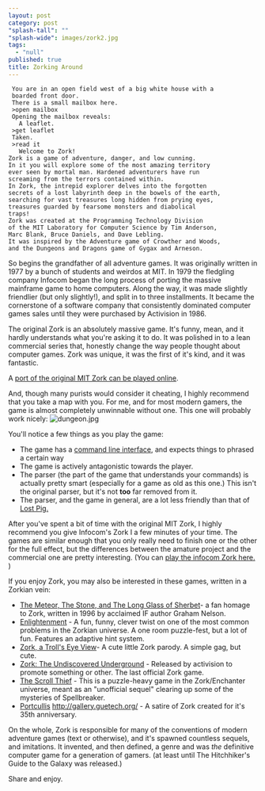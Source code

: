 ```yaml
---
layout: post
category: post
"splash-tall": ""
"splash-wide": images/zork2.jpg
tags: 
  - "null"
published: true
title: Zorking Around
---
```


	 
     You are in an open field west of a big white house with a 
     boarded front door.
	 There is a small mailbox here.
	 >open mailbox
	 Opening the mailbox reveals:
	   A leaflet.
	 >get leaflet
	 Taken.
	 >read it
       Welcome to Zork!
    Zork is a game of adventure, danger, and low cunning.  
    In it you will explore some of the most amazing territory
    ever seen by mortal man. Hardened adventurers have run 
    screaming from the terrors contained within.
    In Zork, the intrepid explorer delves into the forgotten 
    secrets of a lost labyrinth deep in the bowels of the earth,
    searching for vast treasures long hidden from prying eyes, 
    treasures guarded by fearsome monsters and diabolical
    traps!
    Zork was created at the Programming Technology Division 
    of the MIT Laboratory for Computer Science by Tim Anderson, 
    Marc Blank, Bruce Daniels, and Dave Lebling.
    It was inspired by the Adventure game of Crowther and Woods, 
    and the Dungeons and Dragons game of Gygax and Arneson. 

So begins the grandfather of all adventure games. It was originally written in 1977 by a bunch of students and weirdos at MIT. In 1979 the fledgling company Infocom began the long process of porting the massive mainframe game to home computers. Along the way, it was made slightly friendlier (but only slightly!), and split in to three installments. It became the cornerstone of a software company that consistently dominated computer games sales until they were purchased by Activision in 1986. 

The original Zork is an absolutely massive game. It's funny, mean, and it hardly understands what you're asking it to do. It was polished in to a lean commercial series that, honestly change the way people thought about computer games. Zork was unique, it was the first of it's kind, and it was fantastic. 

A [port of the original MIT Zork can be played online](http://iplayif.com/?story=http://parchment.toolness.com/if-archive/games/zcode/zdungeon.z5.js). 

And, though many purists would consider it cheating, I highly recommend that you take a map with you. For me, and for most modern gamers, the game is almost completely unwinnable without one. This one will probably work nicely: 
![dungeon.jpg]({{site.baseurl}}/images/dungeon.jpg)

You'll notice a few things as you play the game:

* The game has a [command line interface](http://ajroach42.github.io/chat-interfaces-are-the-new-command-line/), and expects things to phrased a certain way 
* The game is actively antagonistic towards the player. 
* The parser (the part of the game that understands your commands) is actually pretty smart (especially for a game as old as this one.) This isn't the original parser, but it's not **too** far removed from it. 
* The parser, and the game in general, are a lot less friendly than that of [Lost Pig.](http://ajroach42.github.io/lost-pig-a-journey-of-discovery/)

After you've spent a bit of time with the original MIT Zork, I highly recommend you give Infocom's Zork I a few minutes of your time. The games are similar enough that you only really need to finish one or the other for the full effect, but the differences between the amature project and the commercial one are pretty interesting. (You can [play the infocom Zork here.](http://iplayif.com/?story=http%3A%2F%2Fwww.batmantis.com%2Fzorks%2Fzork1.z5) ) 

If you enjoy Zork, you may also be interested in these games, written in a Zorkian vein: 

* [The Meteor, The Stone, and The Long Glass of Sherbet](http://iplayif.com/?story=http%3A%2F%2Fwww.ifarchive.org%2Fif-archive%2Fgames%2Fzcode%2Fsherbet.z5)- a fan homage to Zork, written in 1996 by acclaimed IF author Graham Nelson. 
* [Enlightenment](http://iplayif.com/?story=http%3A%2F%2Fwww.ifarchive.org%2Fif-archive%2Fgames%2Fcompetition98%2Finform%2Fenlighte%2Fenlighte.z5) - A fun, funny, clever twist on one of the most common problems in the Zorkian universe. A one room puzzle-fest, but a lot of fun. Features an adaptive hint system. 
* [Zork, a Troll's Eye View](http://iplayif.com/?story=http%3A%2F%2Fwww.ifarchive.org%2Fif-archive%2Fgames%2Fzcode%2Ftroll.z5)- A cute little Zork parody. A simple gag, but cute. 
* [Zork: The Undiscovered Underground](http://iplayif.com/?story=http%3A%2F%2Fwww.batmantis.com%2Fzorks%2Fztuu.z5) - Released by activision to promote something or other. The last official Zork game. 
* [The Scroll Thief](http://iplayif.com/?story=http%3A%2F%2Fmeadstelzer.com%2Fdaniel%2Fif%2Fscrollthief%2FScroll%2520Thief.gblorb) - This is a puzzle-heavy game in the Zork/Enchanter universe, meant as an "unofficial sequel" clearing up some of the mysteries of Spellbreaker. 
* [Portcullis](http://versificator.net/portcullis/) 
http://gallery.guetech.org/ - A satire of Zork created for it's 35th anniversary. 

On the whole, Zork is responsible for many of the conventions of modern adventure games (text or otherwise), and it's spawned countless sequels, and imitations. It invented, and then defined, a genre and was *the* definitive computer game for a generation of gamers. (at least until The Hitchhiker's Guide to the Galaxy was released.) 

Share and enjoy.
